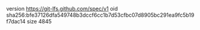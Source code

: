 version https://git-lfs.github.com/spec/v1
oid sha256:bfe37126dfa549748b3dccf6cc1b7d53cfbc07d8905bc291ea9fc5b19f7dac14
size 4845
